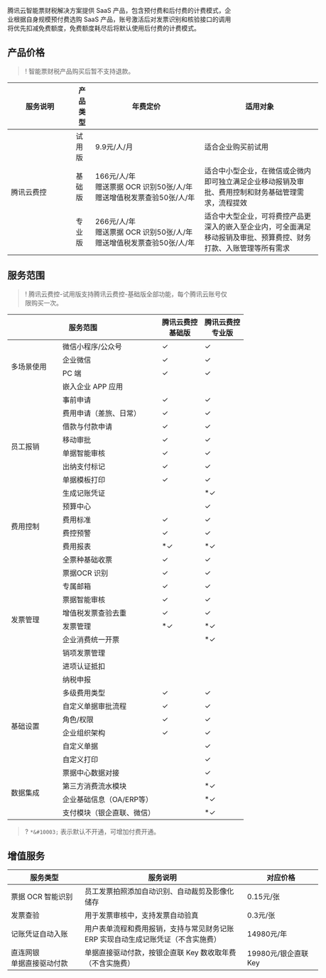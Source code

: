 腾讯云智能票财税解决方案提供 SaaS 产品，包含预付费和后付费的计费模式，企业根据自身规模预付费选购 SaaS 产品，账号激活后对发票识别和核验接口的调用将优先扣减免费额度，免费额度耗尽后将默认使用后付费的计费模式。

## 产品价格

>! 智能票财税产品购买后暂不支持退款。

<table style="width:700px">
<thead>
<tr>
<th style="width:130px;">服务说明</th>
<th style="">产品类型</th>
<th  style="width:230px;">年费定价</th>
<th style="">适用对象</th>
</tr>
</thead>
<tbody><tr>
<td rowspan="3" style="">腾讯云费控</td>
<td style="">试用版</td>
<td style="">9.9元/人/月</td>
<td style="">适合企业购买前试用</td>
</tr>
<tr>
<td style="">基础版</td>
<td style="">166元/人/年<br>赠送票据 OCR 识别50张/人/年<br/>赠送增值税发票查验50张/人/年</td>
<td style="">适合中小型企业，在微信或企微内即可独立满足企业移动报销及审批、费用控制和财务基础管理需求，流程提效</td>
</tr>
<tr>
<td style="">专业版</td>
<td style="">266元/人/年<br/>赠送票据 OCR 识别50张/人/年<br/>赠送增值税发票查验50张/人/年</td>
<td style="">适合中大型企业，可将费控产品更深入的嵌入至企业内，可全面满足移动报销及审批、预算费控、财务打款、入账管理等所有需求</td>
</tr>
</tbody></table>

## 服务范围

>! 腾讯云费控-试用版支持腾讯云费控-基础版全部功能，每个腾讯云账号仅限购买一次。

<table style="width:700px">
<thead>
<tr>
<th colspan="2">服务范围</th>
<th>腾讯云费控<br/>基础版</th>
<th>腾讯云费控<br/>专业版</th>
</tr>
</thead>
<tr>
<td rowspan="4" style="width:100px">多场景使用</td>
<td>微信小程序/公众号</td>
<td>&#10003;</td>
<td>&#10003;</td>
</tr>
<tr>
<td>企业微信</td>
<td>&#10003;</td>
<td>&#10003;</td>
</tr>
<tr>
<td>PC 端</td>
<td>&#10003;</td>
<td>&#10003;</td>
</tr>
<td>嵌入企业 APP 应用</td>
<td></td>
<td></td>
</tr>
<tr>
<td rowspan="9">员工报销</td>
<tr>
<td>事前申请</td>
<td>&#10003;</td>
<td>&#10003;</td>
</tr>
<tr>
<td>费用申请（差旅、日常）</td>
<td>&#10003;</td>
<td>&#10003;</td>
</tr>
<tr>
<td>借款与付款申请</td>
<td>&#10003;</td>
<td>&#10003;</td>
</tr>
<tr>
<td>移动审批</td>
<td>&#10003;</td>
<td>&#10003;</td>
</tr>
<tr>
<td>单据智能审核</td>
<td>&#10003;</td>
<td>&#10003;</td>
</tr>
<tr>
<td>出纳支付标记</td>
<td>&#10003;</td>
<td>&#10003;</td>
</tr>
<tr>
<td>单据模板打印</td>
<td>&#10003;</td>
<td>&#10003;</td>
</tr>
<tr>
<td>生成记账凭证</td>
<td> </td>
<td>*&#10003;</td>
</tr>
<tr>
<td rowspan="4">费用控制</td>
<td>预算中心</td>
<td></td>
<td>&#10003;</td>
</tr>
<tr>
<td>费用标准</td>
<td>&#10003;</td>
<td>&#10003;</td>
</tr>
<tr>
<td>费控预警</td>
<td>&#10003;</td>
<td>&#10003;</td>
</tr>
<tr>
<td>费用报表</td>
<td>*&#10003;</td>
<td>*&#10003;</td>
</tr>
<tr>
<td rowspan="10">发票管理</td>
<td>全票种基础收票</td>
<td>&#10003;</td>
<td>&#10003;</td>
</tr>
<tr>
<td>票据OCR 识别</td>
<td>&#10003;</td>
<td>&#10003;</td>
</tr>
<tr>
<td>专属邮箱</td>
<td>&#10003;</td>
<td>&#10003;</td>
</tr>
<tr>
<td>票据智能审核</td>
<td>&#10003;</td>
<td>&#10003;</td>
</tr>
<tr>
<td>增值税发票查验去重</td>
<td>&#10003;</td>
<td>&#10003;</td>
</tr>
<tr>
<td>发票管理</td>
<td>*&#10003;</td>
<td>*&#10003;</td>
</tr>
<tr>
<td>企业消费统一开票</td>
<td></td>
<td>*&#10003;</td>
</tr>
<tr>
<td>销项发票管理</td>
<td></td>
<td></td>
</tr>
<tr>
<td>进项认证抵扣</td>
<td></td>
<td></td>
</tr>
<tr>
<td>纳税申报</td>
<td></td>
<td></td>
</tr>
<tr>
<td rowspan="6">基础设置</td>
<td>多级费用类型</td>
<td>&#10003;</td>
<td>&#10003;</td>
</tr>
<tr>
<td>自定义单据审批流程</td>
<td>&#10003;</td>
<td>&#10003;</td>
</tr>
<tr>
<td>角色/权限</td>
<td>&#10003;</td>
<td>&#10003;</td>
</tr>
<tr>
<td>企业组织架构</td>
<td>&#10003;</td>
<td>&#10003;</td>
</tr>
<tr>
<td>自定义单据</td>
<td></td>
<td>&#10003;</td>
</tr>
<tr>
<td>自定义打印</td>
<td></td>
<td>&#10003;</td>
</tr>
<tr>
<td rowspan="4">数据集成</td>
<td>票据中心数据对接</td>
<td></td>
<td>&#10003;</td>
</tr>
<tr>
<td>第三方消费流水模块</td>
<td></td>
<td>*&#10003;</td>
</tr>
<tr>
<td>企业基础信息（OA/ERP等）</td>
<td></td>
<td>*&#10003;</td>
</tr>
<tr>
<td>支付模块（银企直联、微信）</td>
<td></td>
<td>*&#10003; </td>
</tr>
</tbody></table>

>? `*&#10003;` 表示默认不开通，可增加付费开通。

## 增值服务

<table style="width:700px">
<thead>
<tr>
<th style="" colspan="1">服务类型</th>
<th style="width:350px">服务说明</th>
<th style="">对应价格</th>
</tr>
</thead>
<tbody><tr>
</tr>
<tr>

<td style="width:150px">票据 OCR 智能识别</td>
<td style="">员工发票拍照添加自动识别、自动裁剪及影像化储存</td>
<td style="">0.15元/张</td>
</tr>
<tr>
<td style="">发票查验</td>
<td style="">用于发票审核中，支持发票自动验真</td>
<td style="">0.3元/张</td>
</tr>
<tr>

<td style="">记账凭证自动入账</td>
<td style="">用户表单流程和费用报销，支持与常见财务记账 ERP 实现自动生成记账凭证（不含实施费）</td>
<td style="">14980元/年</td>
</tr>
<tr>
<td style="">直连网银<br> 单据直接驱动付款</td>
<td style="">单据直接驱动付款，按银企直联 Key 数收取年费（不含实施费）</td>
<td style="">19980元/银企直联 Key</td>
</tr>
</tbody></table>

